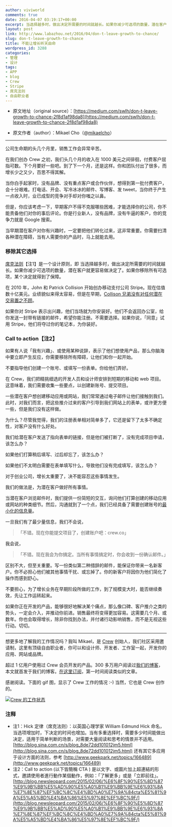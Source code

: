 ```yaml
---
author: viviworld
comments: true
date: 2016-04-07 03:19:17+00:00
excerpt: 当选择越多时，做出决定所需要的时间就越长。如果你减少可选项的数量，潜在客户就更容易做决定了。如果你移除所有可选项，某个决定就得到了保障。
layout: post
link: http://www.labazhou.net/2016/04/don-t-leave-growth-to-chance/
slug: don-t-leave-growth-to-chance
title: 不能让增长听天由命
wordpress_id: 3288
categories:
- 管理
- 设计
tags:
- APP
- blog
- Crew
- Stripe
- 席克法则
- 自由职业者
---
```



	
  * 原文地址（original source）：[https://medium.com/swlh/don-t-leave-growth-to-chance-2f8d1af98da8](https://medium.com/swlh/don-t-leave-growth-to-chance-2f8d1af98da8)

	
  * 原文作者（author）：Mikael Cho（‏@[mikaelcho](https://twitter.com/mikaelcho)）





* * *



公司生命期的头几个月里，销售工作会异常辛苦。

在我们创办 Crew 之初，我们头几个月的收入在 1000 美元之间徘徊，付费客户屈指可数。下个月要好一些吧。到了下一个月，还是这样。你和团队付出了很多，而增长少之又少，百思不得其解。

当你白手起家时，没有品牌、没有重点客户或合作伙伴，想得到第一批付费客户，会十分艰难。打电话、开会、写冷冰冰的邮件、写博客、发 tweet，当你终于产生一点收入时，业已成型的竞争对手却对你嗤之以鼻。

但是，你应该考虑一下，早期客户不得不克服哪些困难，才能选择你的公司，你不能责备他们对你的事后评论。你是行业新人，没有品牌，没有牛逼的客户，你的竞争力就是 Google 搜索。

当早期潜在客户对你有兴趣时，一定要把他们转化过来，这非常重要。你需要扫清各种潜在障碍，当有人需要你的产品时，马上就能去用。


### 移除其它选择


[席克法则](https://en.wikipedia.org/wiki/Hick%27s_law)【注1】是一个设计原则，即 当选择越多时，做出决定所需要的时间就越长。如果你减少可选项的数量，潜在客户就更容易做决定了。如果你移除所有可选项，某个决定就得到了保障。

在 2010 年，John 和 Patrick Collision 开始创办移动支付公司 Stripe。现在估值数十亿美元。业绩貌似来得太容易，但是在早期，[Collison 兄弟没有对任何潜在交易置之不顾](http://paulgraham.com/ds.html)。

如果你对 Stripe 表示出兴趣，他们当场就为你安装好。他们不会返回办公室，给你发送一封带有链接的邮件，希望你能注册。不需要选择。如果你说，「同意」试用 Stripe，他们将夺过你的笔记本，为你装好。


### Call to action【注2】


如果有人说「我有兴趣」、或使用某种说辞，表示了他们想使用产品，那么你脑海中要立即产生反应，你需要移除所有障碍，让他们和你一起开始。

不要指导他们创建一个账号、或填写一份表单。你给他们弄好。

在 Crew，我们把精挑细选的开发人员和设计师安排到短期的移动和 web 项目。这意味着，我们需要收集一些要点，以创建新账号、提交项目。

一些潜在客户想创建移动应用或网站，我们常常通过电子邮件让他们接触到我们。此时，对我们而言，把这些推介过来的客户引导到我们网站上的表单，或许更方便一些，但是我们没有这样做。

为什么？尽管我觉得，我们的注册表单相对简单多了，它还是留下了太多不确定性，对客户没有什么好处。

我们给潜在客户发送了指向表单的链接，但是他们被打断了，没有完成项目申请，该怎么办？

如果他们打算稍后填写、过后却忘了，该怎么办？

如果他们不太明白需要在表单填写什么，导致他们没有完成填写，该怎么办？

对于创业公司，增长太重要了，决不能容忍这些事情发生。

我们的做法是，为潜在客户做好所有事情。

当潜在客户浏览邮件时，我们提供一份简短的交互，询问他们打算创建的移动应用或网站的种类细节。然后，沟通就到了一个点，我们已经具备了需要创建账号的[最小化的信息量](http://www.labazhou.net/2015/06/the-small-product-lab/)。

一旦我们有了最少量信息，我们不会说，


<blockquote>「不错。现在你能提交项目了，创建账户吧：crew.co」</blockquote>


我会说，


<blockquote>「不错。现在我会为你搞定。当所有事情搞定时，你会收到一份确认邮件。」</blockquote>


区别不大，但至关重要。写一份类似第二种措辞的邮件，能保证你带来一名新客户。你不必担心他们被其他事情干扰、或忘掉了。你的新客户将因你为他们简化了操作而感到舒心。

不要担心，为了增长业务在早期阶段所做的工作，到了规模变大时，能否继续奏效，先让工作运转起来。

如果你正在开发的产品，能够很好地解决某个痛点，那么像口碑、客户推介之类的势头，一定会介入，并推动你前进。销售最终将变得更加容易。这需要几个月、或数年。你也会取得增长，除非你找到办法，并付诸行动影响销售，而不是无视这些行动。切切。



* * *



想更多地了解我的工作情况吗？我叫 Mikael，是 [Crew](https://crew.co/?utm_source=Medium&utm_medium=CTA&utm_campaign=MediumCTAs) 创始人，我们社区采用邀请制，这里有顶级自由职业者，你可以和设计师、开发者、工作室一起，开发你的应用、网站或品牌。

超过 1 亿用户使用过 Crew 会员开发的产品。300 多万用户阅读过[我们的博客](http://blog.crew.co/?utm_source=Medium&utm_medium=CTA&utm_campaign=MediumCTAs)，本文就首发于我们的博客。[在这里订阅](http://eepurl.com/bHw9kT)，第一时间阅读类似的文章。

感谢阅读。下面的 gif 图，显示了 Crew 工作的情况 :-) 当然，它也是 Crew 创作的。

[![Crew  的工作状态](http://www.labazhou.net/wp-content/uploads/2016/04/1-_ytnV6nddVUg5tixV0dLgQ.gif)](http://www.labazhou.net/wp-content/uploads/2016/04/1-_ytnV6nddVUg5tixV0dLgQ.gif)


### 注释

* 注1：Hick 定律（席克法则）：以英国心理学家 William Edmund Hick 命名，当选项增加时，下决定的时间也增加。当有多重选择时，需要多少时间能做出决定，适用于简单判断的场景，对需要大量阅读和思考的情景并不适用。[http://blog.sina.com.cn/s/blog_8de72dd101012jm5.html](http://blog.sina.com.cn/s/blog_8de72dd101012jm5.html) 还有其它多应用于设计方面的法则，参考 [http://www.geekpark.net/topics/166489](http://www.geekpark.net/topics/166489) 
* 注2：Call to action (以下皆簡稱 CTA ) 是以文字、或圖片加上超連結的形式，邀請使用者進行動作某個動作，例如：「了解更多」或是「立即前往」。[http://blog.newsleopard.com/2015/02/06/%E6%8F%90%E5%8D%87%E9%9B%BB%E5%AD%90%E5%A0%B1%E9%BB%9E%E6%93%8A%E7%8E%87%EF%BC%8C%E4%BD%A0%E7%9A%84cta%E5%81%9A%E5%A5%BD%E4%BA%86%E5%97%8E%EF%BC%9F/](http://blog.newsleopard.com/2015/02/06/%E6%8F%90%E5%8D%87%E9%9B%BB%E5%AD%90%E5%A0%B1%E9%BB%9E%E6%93%8A%E7%8E%87%EF%BC%8C%E4%BD%A0%E7%9A%84cta%E5%81%9A%E5%A5%BD%E4%BA%86%E5%97%8E%EF%BC%9F/) 
